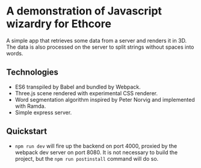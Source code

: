 # A demonstration of Javascript wizardry for Ethcore

A simple app that retrieves some data from a server and renders it in 3D. The data is also processed on the server to split strings without spaces into words.

## Technologies

- ES6 transpiled by Babel and bundled by Webpack.
- Three.js scene rendered with experimental CSS renderer.
- Word segmentation algorithm inspired by Peter Norvig and implemented with Ramda.
- Simple express server.

## Quickstart

- `npm run dev` will fire up the backend on port 4000, proxied by the webpack dev server on port 8080. It is not necessary to build the project, but the `npm run postinstall` command will do so.
